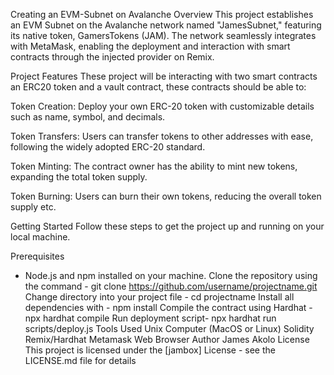 Creating an EVM-Subnet on Avalanche
Overview
This project establishes an EVM Subnet on the Avalanche network named "JamesSubnet," featuring its native token, GamersTokens (JAM). The network seamlessly integrates with MetaMask, enabling the deployment and interaction with smart contracts through the injected provider on Remix.

Project Features
These project will be interacting with two smart contracts an ERC20 token and a vault contract, these contracts should be able to:

Token Creation: Deploy your own ERC-20 token with customizable details such as name, symbol, and decimals.

Token Transfers: Users can transfer tokens to other addresses with ease, following the widely adopted ERC-20 standard.

Token Minting: The contract owner has the ability to mint new tokens, expanding the total token supply.

Token Burning: Users can burn their own tokens, reducing the overall token supply etc.

Getting Started
Follow these steps to get the project up and running on your local machine.

Prerequisites

- Node.js and npm installed on your machine.
  Clone the repository using the command - git clone https://github.com/username/projectname.git
  Change directory into your project file - cd projectname
  Install all dependencies with - npm install
  Compile the contract using Hardhat - npx hardhat compile
  Run deployment script- npx hardhat run scripts/deploy.js
  Tools Used
  Unix Computer (MacOS or Linux)
  Solidity
  Remix/Hardhat
  Metamask
  Web Browser
  Author
  James Akolo
  License
  This project is licensed under the [jambox] License - see the LICENSE.md file for details

